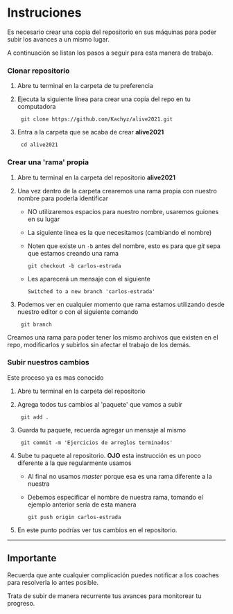 # Instruciones

Es necesario crear una copia del repositorio en sus máquinas para poder subir los avances a un mismo lugar.

A continuación se listan los pasos a seguir para esta manera de trabajo.

### Clonar repositorio
1. Abre tu terminal en la carpeta de tu preferencia
1. Ejecuta la siguiente línea para crear una copia del repo en tu computadora

        git clone https://github.com/Kachyz/alive2021.git

1. Entra a la carpeta que se acaba de crear **alive2021**

        cd alive2021

### Crear una 'rama' propia
1. Abre tu terminal en la carpeta del repositorio **alive2021**
1. Una vez dentro de la carpeta crearemos una rama propia con nuestro nombre para poderla identificar
    * NO utilizaremos espacios para nuestro nombre, usaremos guiones en su lugar
    * La siguiente línea es la que necesitamos (cambiando el nombre)
    * Noten que existe un `-b` antes del nombre, esto es para que _git_ sepa que estamos creando una rama

          git checkout -b carlos-estrada

    * Les aparecerá un mensaje con el siguiente

          Switched to a new branch 'carlos-estrada'

1. Podemos ver en cualquier momento que rama estamos utilizando desde nuestro editor o con el siguiente comando

        git branch

Creamos una rama para poder tener los mismo archivos que existen en el repo, modificarlos y subirlos sin afectar el trabajo de los demás.

### Subir nuestros cambios
Este proceso ya es mas conocido
1. Abre tu terminal en la carpeta del repositorio
1. Agrega todos tus cambios al 'paquete' que vamos a subir

        git add .

1. Guarda tu paquete, recuerda agregar un mensaje al mismo

        git commit -m 'Ejercicios de arreglos terminados'

1. Sube tu paquete al repositorio. **OJO** esta instrucción es un poco diferente a la que regularmente usamos
    * Al final no usamos _master_ porque esa es una rama diferente a la nuestra
    * Debemos especificar el nombre de nuestra rama, tomando el ejemplo anterior sería de esta manera

          git push origin carlos-estrada

1. En este punto podrías ver tus cambios en el repositorio.

***

## Importante

Recuerda que ante cualquier complicación puedes notificar a los coaches para resolverla lo antes posible.

Trata de subir de manera recurrente tus avances para monitorear tu progreso.